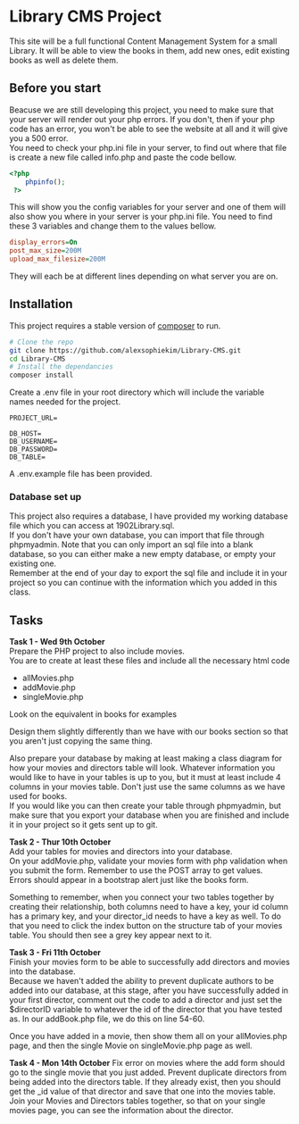 # Library CMS Project

This site will be a full functional Content Management System for a small Library.
It will be able to view the books in them, add new ones, edit existing books as well as delete them.
## Before you start
Beacuse we are still developing this project, you need to make sure that your server will render out your php errors. If you don't, then if your php code has an error, you won't be able to see the website at all and it will give you a 500 error.  
You need to check your php.ini file in your server, to find out where that file is create a new file called info.php and paste the code bellow.

```php
<?php
    phpinfo();
 ?>
```

This will show you the config variables for your server and one of them will also show you where in your server is your php.ini file.
You need to find these 3 variables and change them to the values bellow.
```ini
display_errors=On
post_max_size=200M
upload_max_filesize=200M

```
They will each be at different lines depending on what server you are on.


## Installation

This project requires a stable version of  [composer](https://getcomposer.org/) to run.

```bash
# Clone the repo
git clone https://github.com/alexsophiekim/Library-CMS.git
cd Library-CMS
# Install the dependancies
composer install
```

Create a .env file in your root directory which will include the variable names needed for the project.

```shell
PROJECT_URL=

DB_HOST=
DB_USERNAME=
DB_PASSWORD=
DB_TABLE=
```
A .env.example file has been provided.

### Database set up
This project also requires a database, I have provided my working database file which you can access at 1902Library.sql.  
If you don't have your own database, you can import that file through phpmyadmin.  Note that you can only import an sql file into a blank database, so you can either make a new empty database, or empty your existing one.  
Remember at the end of your day to export the sql file and include it in your project so you can continue with the information which you added in this class.

## Tasks
**Task 1 - Wed 9th October**  
Prepare the PHP project to also include movies.    
You are to create at least these files and include all the necessary html code
- allMovies.php
- addMovie.php
- singleMovie.php

Look on the equivalent in books for examples

Design them slightly differently than we have with our books section so that you aren't just copying the same thing.

Also prepare your database by making at least making a class diagram for how your movies and directors table will look. Whatever information you would like to have in your tables is up to you, but it must at least include 4 columns in your movies table. Don't just use the same columns as we have used for books.  
If you would like you can then create your table through phpmyadmin, but make sure that you export your database when you are finished and include it in your project so it gets sent up to git.

**Task 2 - Thur 10th October**  
Add your tables for movies and directors into your database.  
On your addMovie.php, validate your movies form with php validation when you submit the form. Remember to use the POST array to get values.  
Errors should appear in a bootstrap alert just like the books form.  

Something to remember, when you connect your two tables together by creating their relationship, both columns need to have a key, your id column has a primary key, and your director_id needs to have a key as well. To do that you need to click the index button on the structure tab of your movies table. You should then see a grey key appear next to it.

**Task 3 - Fri 11th October**  
Finish your movies form to be able to successfully add directors and movies into the database.  
Because we haven't added the ability to prevent duplicate authors to be added into our database, at this stage, after you have successfully added in your first director, comment out the code to add a director and just set the $directorID variable to whatever the id of the director that you have tested as. In our addBook.php file, we do this on line 54-60.  

Once you have added in a movie, then show them all on your allMovies.php page, and then the single Movie on singleMovie.php page as well.

**Task 4 - Mon 14th October**
Fix error on movies where the add form should go to the single movie that you just added.
Prevent duplicate directors from being added into the directors table. If they already exist, then you should get the _id value of that director and save that one into the movies table.
Join your Movies and Directors tables together, so that on your single movies page, you can see the information about the director.

